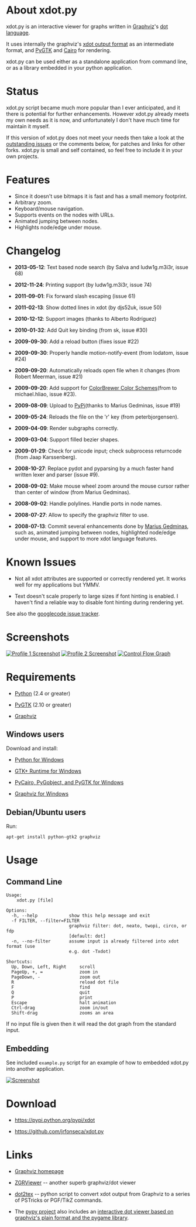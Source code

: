 About **xdot.py**
=================

xdot.py is an interactive viewer for graphs written in [Graphviz](http://www.graphviz.org/)'s [dot language](http://www.graphviz.org/doc/info/lang.html).

It uses internally the graphviz's [xdot output format](http://www.graphviz.org/doc/info/output.html#d:xdot) as an intermediate format, and [PyGTK](http://www.pygtk.org/) and [Cairo](http://cairographics.org/) for rendering.

xdot.py can be used either as a standalone application from command line, or as a library embedded in your python application.

Status
======

xdot.py script became much more popular than I ever anticipated, and it there is potential for further enhancements.  However xdot.py already meets my own needs as it is now, and unfortunately I don't have much time for maintain it myself.

If this version of xdot.py does not meet your needs then take a look at the [outstanding issues](https://code.google.com/p/jrfonseca/issues/list?q=xdot) or the comments below, for patches and links for other forks.  xdot.py is small and self contained, so feel free to include it in your own projects.

Features
========

 * Since it doesn't use bitmaps it is fast and has a small memory footprint.
 * Arbitrary zoom.
 * Keyboard/mouse navigation.
 * Supports events on the nodes with URLs.
 * Animated jumping between nodes.
 * Highlights node/edge under mouse.

Changelog
=========

 * **2013-05-12**: Text based node search (by Salva and ludw1g.m3i3r, issue 68)

 * **2012-11-24**: Printing support (by ludw1g.m3i3r, issue 74)

 * **2011-09-01**: Fix forward slash escaping (issue 61)

 * **2011-02-13**: Show dotted lines in xdot (by djs52uk, issue 50)

 * **2010-12-12**: Support images (thanks to Alberto Rodríguez)

 * **2010-01-32**: Add Quit key binding (from sk, issue #30)

 * **2009-09-30**: Add a reload button (fixes issue #22)

 * **2009-09-30**: Properly handle motion-notify-event (from lodatom, issue #24)

 * **2009-09-20**: Automatically reloads open file when it changes (from Robert Meerman, issue #21)

 * **2009-09-20**: Add support for [ColorBrewer Color Schemes](http://colorbrewer.org/)(from to michael.hliao, issue #23).

 * **2009-08-09**: Upload to [PyPi](http://pypi.python.org/pypi/xdot)(thanks to Marius Gedminas, issue #19)

 * **2009-05-24**: Reloads the file on the 'r' key (from peterbjorgensen).

 * **2009-04-09**: Render subgraphs correctly.

 * **2009-03-04**: Support filled bezier shapes.

 * **2009-01-29**: Check for unicode input; check subprocess returncode (from Jaap Karssenberg).

 * **2008-10-27**: Replace pydot and pyparsing by a much faster hand written lexer and parser (issue #9).

 * **2008-09-02**: Make mouse wheel zoom around the mouse cursor rather than center of window (from Marius Gedminas).

 * **2008-09-02**: Handle polylines. Handle ports in node names.

 * **2008-07-27**: Allow to specify the graphviz filter to use.

 * **2008-07-13**: Commit several enhancements done by [Marius Gedminas](http://mg.pov.lt/blog/europython2008-sprints-day-2.html), such as, animated jumping between nodes, highlighted node/edge under mouse, and support to more xdot language features.

Known Issues
============

 * Not all xdot attributes are supported or correctly rendered yet. It works well for my applications but YMMV.

 * Text doesn't scale properly to large sizes if font hinting is enabled. I haven't find a reliable way to disable font hinting during rendering yet.

See also the [googlecode issue tracker](https://code.google.com/p/jrfonseca/issues/list?q=xdot).

Screenshots
===========

[![Profile 1 Screenshot](https://raw.github.com/wiki/jrfonseca/xdot.py/xdot-profile1_small.png)](https://raw.github.com/wiki/jrfonseca/xdot.py/xdot-profile1.png)
[![Profile 2 Screenshot](https://raw.github.com/wiki/jrfonseca/xdot.py/xdot-profile2_small.png)](https://raw.github.com/wiki/jrfonseca/xdot.py/xdot-profile2.png)
[![Control Flow Graph](https://raw.github.com/wiki/jrfonseca/xdot.py/xdot-cfg_small.png)](https://raw.github.com/wiki/jrfonseca/xdot.py/xdot-cfg.png)

Requirements
============

 * [Python](http://www.python.org/download/) (2.4 or greater)

 * [PyGTK](http://www.pygtk.org/downloads.html) (2.10 or greater)

 * [Graphviz](http://www.graphviz.org/Download.php)

Windows users
-------------

Download and install:

 * [Python for Windows](http://www.python.org/download/)

 * [GTK+ Runtime for Windows](http://www.gtk.org/download/win32.php)

 * [PyCairo, PyGobject, and PyGTK for Windows](http://www.pygtk.org/downloads.html)

 * [Graphviz for Windows](http://www.graphviz.org/Download_windows.php)

Debian/Ubuntu users
-------------------

Run:

    apt-get install python-gtk2 graphviz

Usage
=====

Command Line
------------

    Usage: 
    	xdot.py [file]
    
    Options:
      -h, --help            show this help message and exit
      -f FILTER, --filter=FILTER
                            graphviz filter: dot, neato, twopi, circo, or fdp
                            [default: dot]
      -n, --no-filter       assume input is already filtered into xdot format (use
                            e.g. dot -Txdot)
    
    Shortcuts:
      Up, Down, Left, Right     scroll
      PageUp, +, =              zoom in
      PageDown, -               zoom out
      R                         reload dot file
      F                         find
      Q                         quit
      P                         print
      Escape                    halt animation
      Ctrl-drag                 zoom in/out
      Shift-drag                zooms an area

If no input file is given then it will read the dot graph from the standard input.

Embedding
---------

See included `example.py` script for an example of how to embedded xdot.py into another application.

[![Screenshot](https://raw.github.com/wiki/jrfonseca/xdot.py/xdot-sample_small.png)](https://raw.github.com/wiki/jrfonseca/xdot.py/xdot-sample.png)

Download
========

  * https://pypi.python.org/pypi/xdot

  * https://github.com/jrfonseca/xdot.py

Links
=====

 * [Graphviz homepage](http://www.graphviz.org/)

 * [ZGRViewer](http://zvtm.sourceforge.net/zgrviewer.html) -- another superb graphviz/dot viewer

 * [dot2tex](http://code.google.com/p/dot2tex/) -- python script to convert xdot output from Graphviz to a series of PSTricks or PGF/TikZ commands.

 * The [pypy project](http://codespeak.net/pypy/) also includes an [interactive dot viewer based on graphviz's plain format and the pygame library](http://morepypy.blogspot.com/2008/01/visualizing-python-tokenizer.html).
